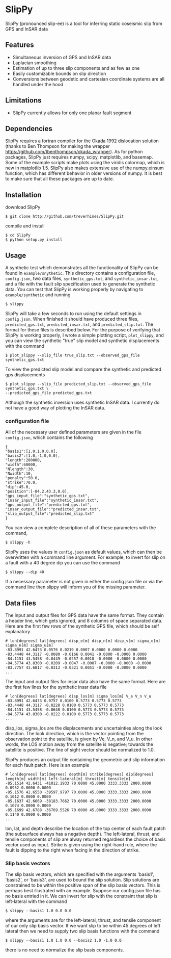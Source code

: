 # SlipPy
SlipPy (pronounced slip-ee) is a tool for inferring static coseismic slip from GPS and InSAR data

## Features
 * Simultaneous inversion of GPS and InSAR data 
 * Laplacian smoothing
 * Estimation of up to three slip components and as few as one 
 * Easily customizable bounds on slip direction
 * Conversions between geodetic and cartesian coordinate systems are all handled under the hood

## Limitations
 * SlipPy currently allows for only one planar fault segment
 
## Dependencies
SlipPy requires a fortran compiler for the Okada 1992 dislocation solution (thanks to Ben Thompson for making the wrapper https://github.com/tbenthompson/okada_wrapper). As for python packages, SlipPy just requires numpy, scipy, matplotlib, and basemap. Some of the example scripts make plots using the viridis colormap, which is new in matplotlib 1.5.  SlipPy also makes extensive use of the numpy.einsum function, which has different behavior in older versions of numpy. It is best to make sure that all these packages are up to date.     

## Installation
download SlipPy
```
$ git clone http://github.com/treverhines/SlipPy.git 
```
compile and install
```
$ cd SlipPy
$ python setup.py install
```
## Usage
A synthetic test which demonstrates all the functionality of SlipPy can be found in `example/snythetic`. This directory contains a configuration file, `config.json`, two data files, `synthetic_gps.txt`, and `synthetic_insar.txt`, and a file with the fault slip specification used to generate the synthetic data.  You can test that SlipPy is working properly by navigating to `example/synthetic` and running
```
$ slippy
```
SlipPy will take a few seconds to run using the default settings in `config.json`.  When finished it should have produced three files, `predicted_gps.txt`, `predicted_insar.txt`, and `predicted_slip.txt`. The format for these files is described below. For the purpose of verifying that SlipPy is working properly, I wrote a simple plotting script, `plot_slippy`, and you can view the synthetic "true" slip model and synthetic displacements with the command
```
$ plot_slippy --slip_file true_slip.txt --observed_gps_file synthetic_gps.txt
```
To view the predicted slip model and compare the synthetic and predicted gps displacements  
```
$ plot_slippy --slip_file predicted_slip.txt --observed_gps_file synthetic_gps.txt \
--predicted_gps_file predicted_gps.txt
```
Although the synthetic inversion uses synthetic InSAR data. I currently do not have a good way of plotting the InSAR data.

### configuration file
All of the necessary user defined parameters are given in the file `config.json`, which contains the following
```
{
"basis1":[1.0,1.0,0.0],
"basis2":[1.0,-1.0,0.0],
"length":200000,
"width":60000,
"Nlength":30,
"Nwidth":10,
"penalty":50.0,
"strike":70.0,
"dip":45.0,
"position":[-84.2,43.3,0.0],
"gps_input_file":"synthetic_gps.txt",
"insar_input_file":"synthetic_insar.txt",
"gps_output_file":"predicted_gps.txt",
"insar_output_file":"predicted_insar.txt",
"slip_output_file":"predicted_slip.txt"
}
```
You can view a complete description of all of these parameters with the command, 
```
$ slippy -h   
```
SlipPy uses the values in `config.json` as default values, which can then be overwritten with a command line argument. For example, to invert for slip on a fault with a 40 degree dip you can use the command
```
$ slippy --dip 40
```
If a necessary parameter is not given in either the config.json file or via the command line then slippy will inform you of the missing parameter.

## Data files
The input and output files for GPS data have the same format.  They contain a header line, which gets ignored, and 8 columns of space separated data.  Here are the first few rows of the synthetic GPS file, which should be self explanatory 
```
# lon[degrees] lat[degrees] disp_e[m] disp_n[m] disp_v[m] sigma_e[m] sigma_n[m] sigma_u[m]
-83.8991 42.6473 0.0576 0.0219 0.0007 0.0000 0.0000 0.0000
-83.4448 44.3117 -0.0080 -0.0166 0.0041 -0.0000 -0.0000 0.0000
-84.1151 43.5458 -0.0449 -0.0257 0.0018 -0.0000 -0.0000 0.0000
-84.5774 43.8300 -0.0209 -0.0047 -0.0007 -0.0000 -0.0000 -0.0000
-83.7757 43.6817 -0.0313 -0.0321 0.0051 -0.0000 -0.0000 0.0000
...
```
The input and output files for insar data also have the same format. Here are the first few lines for the synthetic insar data file
```
# lon[degrees] lat[degrees] disp_los[m] sigma_los[m] V_e V_n V_u
-83.8991 42.6473 0.0757 0.0100 0.5773 0.5773 0.5773
-83.4448 44.3117 -0.0228 0.0100 0.5773 0.5773 0.5773
-84.1151 43.5458 -0.0648 0.0100 0.5773 0.5773 0.5773
-84.5774 43.8300 -0.0222 0.0100 0.5773 0.5773 0.5773
...
```
disp_los, sigma_los are the displacements and uncertainties along the look direction. The look direction, which is the vector pointing from the observation point to the satellite, is given by Ve, V_n, and V_u. In other words, the LOS motion away from the satellite is negative; towards the satellite is positive. The line of sight vector should be normalized to 1.0.      

SlipPy produces an output file containing the geometric and slip information for each fault patch.  Here is an example
```
# lon[degrees] lat[degrees] depth[m] strike[degrees] dip[degrees] length[m] width[m] left-lateral[m] thrust[m] tensile[m]
-85.1514 42.6431 -41012.1933 70.0000 45.0000 3333.3333 2000.0000 0.0952 0.0000 0.0000
-85.1576 42.6550 -39597.9797 70.0000 45.0000 3333.3333 2000.0000 0.1012 0.0000 0.0000
-85.1637 42.6669 -38183.7662 70.0000 45.0000 3333.3333 2000.0000 0.1074 0.0000 0.0000
-85.1699 42.6788 -36769.5526 70.0000 45.0000 3333.3333 2000.0000 0.1140 0.0000 0.0000
...
```
lon, lat, and depth describe the location of the top center of each fault patch (the subsurface always has a negative depth).  The left-lateral, thrust, and tensile components of slip are alway returned regardless the choice of basis vector used as input. Strike is given using the right-hand rule, where the fault is dipping to the right when facing in the direction of strike.

### Slip basis vectors
The slip basis vectors, which are specified with the arguments 'basis1', 'basis2', or 'basis3', are used to bound the slip solution.  Slip solutions are constrained to be within the positive span of the slip basis vectors.  This is perhaps best illustrated with an example.  Suppose our config.json file has no basis entried in it.  We can invert for slip with the constraint that slip is left-lateral with the command
```
$ slippy --basis1 1.0 0.0 0.0
```
where the arguments are for the left-lateral, thrust, and tensile component of our only slip basis vector. If we want slip to be within 45 degrees of left lateral then we need to supply two slip basis functions with the command
```
$ slippy --basis1 1.0 1.0 0.0 --basis2 1.0 -1.0 0.0
```
there is no need to normalize the slip basis components.










